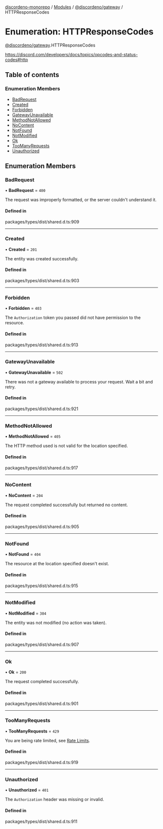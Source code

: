 [discordeno-monorepo](../README.md) / [Modules](../modules.md) / [@discordeno/gateway](../modules/discordeno_gateway.md) / HTTPResponseCodes

# Enumeration: HTTPResponseCodes

[@discordeno/gateway](../modules/discordeno_gateway.md).HTTPResponseCodes

https://discord.com/developers/docs/topics/opcodes-and-status-codes#http

## Table of contents

### Enumeration Members

- [BadRequest](discordeno_gateway.HTTPResponseCodes.md#badrequest)
- [Created](discordeno_gateway.HTTPResponseCodes.md#created)
- [Forbidden](discordeno_gateway.HTTPResponseCodes.md#forbidden)
- [GatewayUnavailable](discordeno_gateway.HTTPResponseCodes.md#gatewayunavailable)
- [MethodNotAllowed](discordeno_gateway.HTTPResponseCodes.md#methodnotallowed)
- [NoContent](discordeno_gateway.HTTPResponseCodes.md#nocontent)
- [NotFound](discordeno_gateway.HTTPResponseCodes.md#notfound)
- [NotModified](discordeno_gateway.HTTPResponseCodes.md#notmodified)
- [Ok](discordeno_gateway.HTTPResponseCodes.md#ok)
- [TooManyRequests](discordeno_gateway.HTTPResponseCodes.md#toomanyrequests)
- [Unauthorized](discordeno_gateway.HTTPResponseCodes.md#unauthorized)

## Enumeration Members

### BadRequest

• **BadRequest** = `400`

The request was improperly formatted, or the server couldn't understand it.

#### Defined in

packages/types/dist/shared.d.ts:909

---

### Created

• **Created** = `201`

The entity was created successfully.

#### Defined in

packages/types/dist/shared.d.ts:903

---

### Forbidden

• **Forbidden** = `403`

The `Authorization` token you passed did not have permission to the resource.

#### Defined in

packages/types/dist/shared.d.ts:913

---

### GatewayUnavailable

• **GatewayUnavailable** = `502`

There was not a gateway available to process your request. Wait a bit and retry.

#### Defined in

packages/types/dist/shared.d.ts:921

---

### MethodNotAllowed

• **MethodNotAllowed** = `405`

The HTTP method used is not valid for the location specified.

#### Defined in

packages/types/dist/shared.d.ts:917

---

### NoContent

• **NoContent** = `204`

The request completed successfully but returned no content.

#### Defined in

packages/types/dist/shared.d.ts:905

---

### NotFound

• **NotFound** = `404`

The resource at the location specified doesn't exist.

#### Defined in

packages/types/dist/shared.d.ts:915

---

### NotModified

• **NotModified** = `304`

The entity was not modified (no action was taken).

#### Defined in

packages/types/dist/shared.d.ts:907

---

### Ok

• **Ok** = `200`

The request completed successfully.

#### Defined in

packages/types/dist/shared.d.ts:901

---

### TooManyRequests

• **TooManyRequests** = `429`

You are being rate limited, see [Rate Limits](https://discord.com/developers/docs/topics/rate-limits).

#### Defined in

packages/types/dist/shared.d.ts:919

---

### Unauthorized

• **Unauthorized** = `401`

The `Authorization` header was missing or invalid.

#### Defined in

packages/types/dist/shared.d.ts:911

